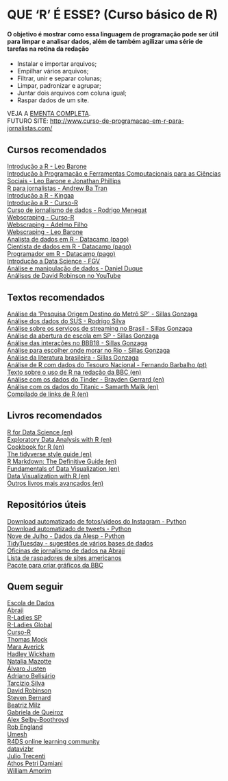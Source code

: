 # QUE ‘R’ É ESSE? (Curso básico de R)         

#### O objetivo é mostrar como essa linguagem de programação pode ser útil para limpar e analisar dados, além de também agilizar uma série de tarefas na rotina da redação   
- Instalar e importar arquivos;     
- Empilhar vários arquivos;   
- Filtrar, unir e separar colunas;     
- Limpar, padronizar e agrupar;   
- Juntar dois arquivos com coluna igual;   
- Raspar dados de um site.   

VEJA A [EMENTA COMPLETA](https://github.com/gabrielacaesar/curso-r-para-jornalistas/blob/master/Ementa.md).       
FUTURO SITE: http://www.curso-de-programacao-em-r-para-jornalistas.com/      

## Cursos recomendados
[Introdução a R - Leo Barone](https://github.com/leobarone/cebrap_lab_cetic_programacao_r)    
[Introdução à Programação e Ferramentas Computacionais para as Ciências Sociais - Leo Barone e Jonathan Phillips](https://github.com/leobarone/FLS6397_2018)    
[R para jornalistas - Andrew Ba Tran](https://learn.r-journalism.com/en/introduction/)        
[Introdução a R - Kingaa](http://kingaa.github.io/R_Tutorial/)       
[Introdução a R - Curso-R ](https://github.com/curso-r/201805-introducao-a-programacao-em-r)       
[Curso de jornalismo de dados - Rodrigo Menegat](https://github.com/RodrigoMenegat/jgd-1)       
[Webscraping - Curso-R](https://github.com/curso-r/201904-workshop-web-scraping)       
[Webscraping - Adelmo Filho](https://github.com/adelmofilho/WebScraping)       
[Webscraping - Leo Barone](https://github.com/leobarone/cebrap_lab_raspagem_r)      
[Analista de dados em R - Datacamp (pago)](https://www.datacamp.com/tracks/data-analyst-with-r)       
[Cientista de dados em R - Datacamp (pago)](https://www.datacamp.com/tracks/data-scientist-with-r)       
[Programador em R - Datacamp (pago)](https://www.datacamp.com/tracks/r-programmer)       
[Introdução a Data Science - FGV](https://github.com/rsouza/FGV_Intro_DS)       
[Análise e manipulação de dados - Daniel Duque](https://github.com/danielduque/Course_Brazilian_Data_Analysis)    
[Análises de David Robinson no YouTube](https://www.youtube.com/user/safe4democracy/videos)      

## Textos recomendados
[Análise da 'Pesquisa Origem Destino do Metrô SP' - Sillas Gonzaga](http://sillasgonzaga.com/post/anunciando-um-novo-dataset-no-kaggle-pesquisa-origem-destino-do-metr%C3%B4-sp/)     
[Análise dos dados do SUS - Rodrigo Silva](https://github.com/rdsilva/Coda2018-SUS/blob/master/CodaBR2018.Rmd)     
[Análise sobre os serviços de streaming no Brasil - Sillas Gonzaga](http://sillasgonzaga.com/post/qual-o-melhor-servico-de-streaming/)      
[Análise da abertura de escola em SP - Sillas Gonzaga](http://sillasgonzaga.com/post/mapeando-a-abertura-de-escolas-municipais-em-sao-paulo-ao-longo-dos-anos/)    
[Análise das interações no BBB18 - Sillas Gonzaga](http://sillasgonzaga.com/post/bbb-no-r/)    
[Análise para escolher onde morar no Rio - Sillas Gonzaga](http://sillasgonzaga.com/post/olx01/)      
[Análise da literatura brasileira - Sillas Gonzaga](http://sillasgonzaga.com/post/literaturabr-01/)     
[Análise de R com dados do Tesouro Nacional - Fernando Barbalho (pt)](https://medium.com/tchiluanda/suporte-do-rstats-%C3%A0s-iniciativas-de-transpar%C3%AAncia-do-tesouro-nacional-brasileiro-dfdd5e1ab831)       
[Texto sobre o uso de R na redação da BBC (en)](https://medium.com/hacks-hackers-london/how-bbc-data-journalists-use-r-for-data-visualization-e29ee74948e1)       
[Análise com os dados do Tinder - Brayden Gerrard (en)](https://towardsdatascience.com/117-days-of-tinder-in-data-755fe9ed853e)       
[Análise com os dados do Titanic - Samarth Malik (en)](https://towardsdatascience.com/data-analysis-and-visualisations-using-r-955a7e90f7dd)    
[Compilado de links de R (en)](https://rddj.info/)      

## Livros recomendados
[R for Data Science (en)](https://r4ds.had.co.nz/)      
[Exploratory Data Analysis with R (en)](https://bookdown.org/rdpeng/exdata/)      
[Cookbook for R (en)](http://www.cookbook-r.com/)      
[The tidyverse style guide (en)](https://style.tidyverse.org/index.html)      
[R Markdown: The Definitive Guide (en)](https://bookdown.org/yihui/rmarkdown/)      
[Fundamentals of Data Visualization (en)](https://serialmentor.com/dataviz/)      
[Data Visualization with R (en)](https://rkabacoff.github.io/datavis/)      
[Outros livros mais avançados (en)](https://github.com/maxto/R-Books)      

## Repositórios úteis
[Download automatizado de fotos/vídeos do Instagram - Python](https://github.com/rarcega/instagram-scraper)      
[Download automatizado de tweets - Python](https://github.com/tweepy/tweepy)      
[Nove de Julho - Dados da Alesp - Python](https://github.com/rodolfo-viana/novedejulho)    
[TidyTuesday - sugestões de vários bases de dados](https://github.com/rfordatascience/tidytuesday)      
[Oficinas de jornalismo de dados na Abraji](https://github.com/abraji/cursos_congresso_2019)      
[Lista de raspadores de sites americanos](https://github.com/stanfordjournalism/search-script-scrape)      
[Pacote para criar gráficos da BBC](https://github.com/bbc/bbplot)      

## Quem seguir   
[Escola de Dados](https://twitter.com/EscolaDeDados)    
[Abraji](https://twitter.com/abraji)    
[R-Ladies SP](https://twitter.com/RLadiesSaoPaulo)    
[R-Ladies Global](https://twitter.com/RLadiesGlobal)    
[Curso-R](https://twitter.com/curso_r)     
[Thomas Mock](https://twitter.com/thomas_mock)    
[Mara Averick](https://twitter.com/dataandme)    
[Hadley Wickham](https://twitter.com/hadleywickham)    
[Natalia Mazotte](https://twitter.com/NataliaMazotte)     
[Álvaro Justen](https://twitter.com/turicas)      
[Adriano Belisário](https://twitter.com/belisards)    
[Tarcízio Silva](https://twitter.com/tarushijio)    
[David Robinson](https://twitter.com/drob)      
[Steven Bernard](https://twitter.com/sdbernard)    
[Beatriz Milz](https://twitter.com/BeaMilz)    
[Gabriela de Queiroz](https://twitter.com/gdequeiroz)    
[Alex Selby-Boothroyd](https://twitter.com/AlexSelbyB)    
[Rob England](https://twitter.com/England_Rob_)    
[Umesh](https://twitter.com/datujn)    
[R4DS online learning community](https://twitter.com/R4DScommunity)    
[datavizbr](https://twitter.com/datavizbr)    
[Julio Trecenti](https://twitter.com/jtrecenti)         
[Athos Petri Damiani](https://twitter.com/athos_damiani)      
[William Amorim](https://twitter.com/Williamorim89)   

